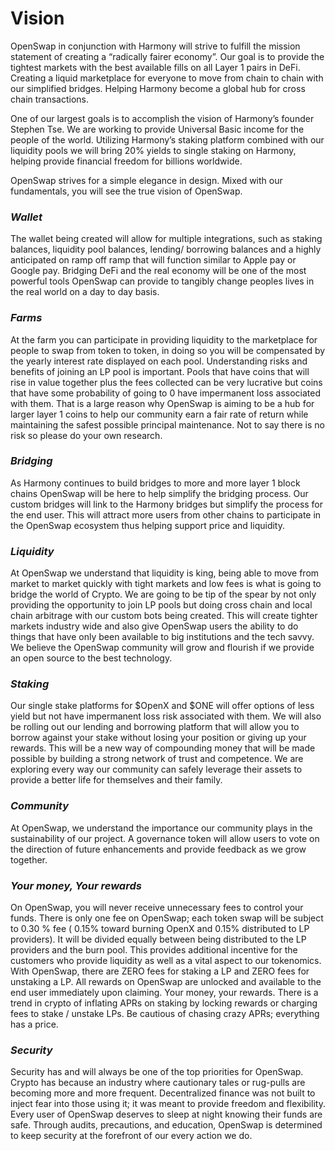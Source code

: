 # Vision

OpenSwap in conjunction with Harmony will strive to fulfill the mission statement of creating a “radically fairer economy”. Our goal is to provide the tightest markets with the best available fills on all Layer 1 pairs in DeFi. Creating a liquid marketplace for everyone to move from chain to chain with our simplified bridges. Helping Harmony become a global hub for cross chain transactions.

One of our largest goals is to accomplish the vision of Harmony’s founder Stephen Tse. We are working to provide Universal Basic income for the people of the world. Utilizing Harmony’s staking platform combined with our liquidity pools we will bring 20% yields to single staking on Harmony, helping provide financial freedom for billions worldwide.

OpenSwap strives for a simple elegance in design.  Mixed with our fundamentals, you will see the true vision of OpenSwap.

### _**Wallet**_&#x20;

The wallet being created will allow for multiple integrations, such as staking balances, liquidity pool balances, lending/ borrowing balances and a highly anticipated on ramp off ramp that will function similar to Apple pay or Google pay. Bridging DeFi and the real economy will be one of the most powerful tools OpenSwap can provide to tangibly change peoples lives in the real world on a day to day basis.

### _**Farms**_

At the farm you can participate in providing liquidity to the marketplace for people to swap from token to token, in doing so you will be compensated by the yearly interest rate displayed on each pool. Understanding risks and benefits of joining an LP pool is important. Pools that have coins that will rise in value together plus the fees collected can be very lucrative but coins that have some probability of going to 0 have impermanent loss associated with them. That is a large reason why OpenSwap is aiming to be a hub for larger layer 1 coins to help our community earn a fair rate of return while maintaining the safest possible principal maintenance. Not to say there is no risk so please do your own research.

### _**Bridging**_

As Harmony continues to build bridges to more and more layer 1 block chains OpenSwap will be here to help simplify the bridging process. Our custom bridges will link to the Harmony bridges but simplify the process for the end user. This will attract more users from other chains to participate in the OpenSwap ecosystem thus helping support price and liquidity.

### _**Liquidity**_

At OpenSwap we understand that liquidity is king, being able to move from market to market quickly with tight markets and low fees is what is going to bridge the world of Crypto. We are going to be tip of the spear by not only providing the opportunity to join LP pools but doing cross chain and local chain arbitrage with our custom bots being created. This will create tighter markets industry wide and also give OpenSwap users the ability to do things that have only been available to big institutions and the tech savvy. We believe the OpenSwap community will grow and flourish if we provide an open source to the best technology.

### _**Staking**_

Our single stake platforms for $OpenX and $ONE will offer options of less yield but not have impermanent loss risk associated with them. We will also be rolling out our lending and borrowing platform that will allow you to borrow against your stake without losing your position or giving up your rewards. This will be a new way of compounding money that will be made possible by building a strong network of trust and competence. We are exploring every way our community can safely leverage their assets to provide a better life for themselves and their family.

### _**Community**_

At OpenSwap, we understand the importance our community plays in the sustainability of our project.  A governance token will allow users to vote on the direction of future enhancements and provide feedback as we grow together.

### _**Your money, Your rewards**_

On OpenSwap, you will never receive unnecessary fees to control your funds.  There is only one fee on OpenSwap; each token swap will be subject to 0.30 % fee ( 0.15% toward burning OpenX and 0.15% distributed to LP providers). It will be divided equally between being distributed to the LP providers and the burn pool.  This provides additional incentive for the customers who provide liquidity as well as a vital aspect to our tokenomics.  With OpenSwap, there are ZERO fees for staking a LP and ZERO fees for unstaking a LP.  All rewards on OpenSwap are unlocked and available to the end user immediately upon claiming.  Your money, your rewards. There is a trend in crypto of inflating APRs on staking by locking rewards or charging fees to stake / unstake LPs.  Be cautious of chasing crazy APRs; everything has a price. &#x20;

### _**Security**_

Security has and will always be one of the top priorities for OpenSwap. Crypto has because an industry where cautionary tales or rug-pulls are becoming more and more frequent.  Decentralized finance was not built to inject fear into those using it; it was meant to provide freedom and flexibility.  Every user of OpenSwap deserves to sleep at night knowing their funds are safe.  Through audits, precautions, and education, OpenSwap is determined to keep security at the forefront of our every action we do.
